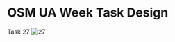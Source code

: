# OSM UA Week Task Design
Task 27
![27](gontsa.github.com/osm-ua-week-task-cover/raw/master/final-task-covers/27_small.png)
